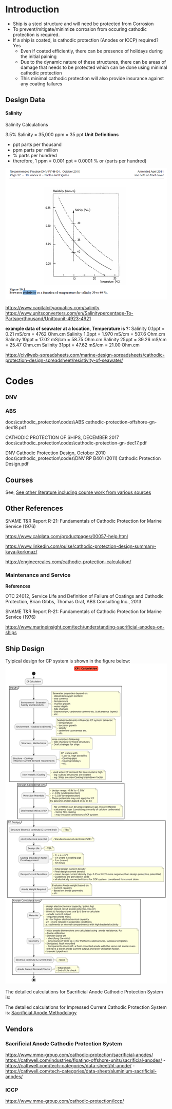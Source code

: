 # Introduction

- Ship is a steel structure and will need be protected from Corrosion
- To prevent/mitigate/minimize corrosion from occuring cathodic protection is required.
- If a ship is coated, is cathodic protection (Anodes or ICCP) required? Yes
  - Even if coated efficiently, there can be presence of holidays during the initial paining
  - Due to the dynamic nature of these structures, there can be areas of damage that needs to be protected which can be done using minimal cathodic protection
  - This minimal cathodic protection will also provide insurance against any coating failures

## Design Data

#### Salinity

Salinity Calculations

3.5% Salinity = 35,000 ppm = 35 ppt
**Unit Definitions**

- ppt parts per thousand
- ppm parts per million
- % parts per hundred
- therefore, 1 ppm = 0.001 ppt = 0.0001 % or (parts per hundred)

![Resistivity with Salinity](image.png)

<https://www.capitalcityaquatics.com/salinity>
<https://www.unitsconverters.com/en/Salinitypercentage-To-Partsperthousand/Unittounit-4923-4921>

**example data of seawater at a location, Temperature is ?:**
Salinity 0.1ppt =  0.21  mS/cm = 4762  Ohm.cm
Salinity 1.0ppt = 1.970 mS/cm = 507.6 Ohm.cm
Salinity 10ppt  = 17.02 mS/cm = 58.75 Ohm.cm
Salinity 25ppt  = 39.26 mS/cm = 25.47 Ohm.cm
Salinity 31ppt  = 47.62 mS/cm = 21.00 Ohm.cm

<https://civilweb-spreadsheets.com/marine-design-spreadsheets/cathodic-protection-design-spreadsheet/resistivity-of-seawater/>

# Codes

### DNV

### ABS

docs\cathodic_protection\codes\ABS cathodic-protection-offshore-gn-dec18.pdf

CATHODIC PROTECTION OF SHIPS, DECEMBER 2017
docs\cathodic_protection\codes\cathodic-protection-gn-dec17.pdf

DNV Cathodic Protection Design, October 2010
docs\cathodic_protection\codes\DNV RP B401 (2011) Cathodic Protection Design.pdf

## Courses

See, [See other literature including course work from various sources](literature)

## Other References

SNAME T&R Report R-21: Fundamentals of Cathodic Protection for Marine Service (1976)

<https://www.calqlata.com/productpages/00057-help.html>

<https://www.linkedin.com/pulse/cathodic-protection-design-summary-kaya-korkmaz/>

<https://engineercalcs.com/cathodic-protection-calculation/>

### Maintenance and Service

**References**

OTC 24012, Service Life and Definition of Failure of Coatings and Cathodic Protection, Brian Gibbs, Thomas Graf, ABS Consulting Inc., 2013

SNAME T&R Report R-21: Fundamentals of Cathodic Protection for Marine Service (1976)

<https://www.marineinsight.com/tech/understanding-sacrificial-anodes-on-ships>

## Ship Design

Tyipical design for CP system is shown in the figure below:
<img src="cp_calculation.png" width=auto, height=auto/>

The detailed calculations for Sacrificial Anode Cathodic Protection System is:

The detailed calculations for Impressed Current Cathodic Protection System is:
[Sacrificial Anode Methodology](sacrificial_anode.md)

## Vendors

### Sacrificial Anode Cathodic Protection System

<https://www.mme-group.com/cathodic-protection/sacrificial-anodes/>
<https://cathwell.com/industries/floating-offshore-units/sacrificial-anodes/>
    - <https://cathwell.com/tech-categories/data-sheet/ht-anode/>
    - <https://cathwell.com/tech-categories/data-sheet/aluminium-sacrificial-anodes/>

### ICCP

<https://www.mme-group.com/cathodic-protection/iccp/>
